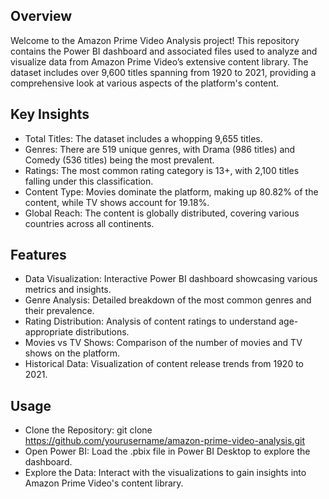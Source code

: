 ## Overview
Welcome to the Amazon Prime Video Analysis project! This repository contains the Power BI dashboard and associated files used to analyze and visualize data from Amazon Prime Video’s extensive content library. The dataset includes over 9,600 titles spanning from 1920 to 2021, providing a comprehensive look at various aspects of the platform's content.

## Key Insights
- Total Titles: The dataset includes a whopping 9,655 titles.
- Genres: There are 519 unique genres, with Drama (986 titles) and Comedy (536 titles) being the most prevalent.
- Ratings: The most common rating category is 13+, with 2,100 titles falling under this classification.
- Content Type: Movies dominate the platform, making up 80.82% of the content, while TV shows account for 19.18%.
- Global Reach: The content is globally distributed, covering various countries across all continents.

## Features
- Data Visualization: Interactive Power BI dashboard showcasing various metrics and insights.
- Genre Analysis: Detailed breakdown of the most common genres and their prevalence.
- Rating Distribution: Analysis of content ratings to understand age-appropriate distributions.
- Movies vs TV Shows: Comparison of the number of movies and TV shows on the platform.
- Historical Data: Visualization of content release trends from 1920 to 2021.

## Usage
- Clone the Repository: git clone https://github.com/yourusername/amazon-prime-video-analysis.git
- Open Power BI: Load the .pbix file in Power BI Desktop to explore the dashboard.
- Explore the Data: Interact with the visualizations to gain insights into Amazon Prime Video's content library.
